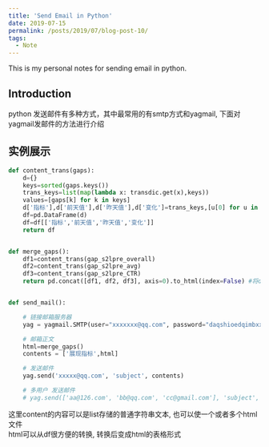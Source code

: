 ```yaml
---
title: 'Send Email in Python'
date: 2019-07-15
permalink: /posts/2019/07/blog-post-10/
tags:
  - Note
---
```


This is my personal notes for sending email in python.


Introduction
------
python 发送邮件有多种方式，其中最常用的有smtp方式和yagmail, 下面对yagmail发邮件的方法进行介绍  



实例展示
------

```python
def content_trans(gaps):
    d={}
    keys=sorted(gaps.keys())
    trans_keys=list(map(lambda x: transdic.get(x),keys))
    values=[gaps[k] for k in keys]
    d['指标'],d['前天值'],d['昨天值'],d['变化']=trans_keys,[u[0] for u in values],[u[1] for u in values],[u[2] for u in values]
    df=pd.DataFrame(d)
    df=df[['指标','前天值','昨天值','变化']]
    return df


def merge_gaps():
    df1=content_trans(gap_s2lpre_overall)
    df2=content_trans(gap_s2lpre_avg)
    df3=content_trans(gap_s2lpre_CTR)
    return pd.concat([df1, df2, df3], axis=0).to_html(index=False) #将df转成html


def send_mail():

    # 链接邮箱服务器
    yag = yagmail.SMTP(user="xxxxxxx@qq.com", password="daqshioedqimbxxx", host='smtp.qq.com') #注意这里的password不是QQ密码，而是开启smpt服务后获得的授权码

    # 邮箱正文
    html=merge_gaps()
    contents = ['展现指标',html]

    # 发送邮件
    yag.send('xxxxx@qq.com', 'subject', contents)

    # 多用户 发送邮件
    # yag.send(['aa@126.com', 'bb@qq.com', 'cc@gmail.com'], 'subject', contents)

```  
这里content的内容可以是list存储的普通字符串文本, 也可以使一个或者多个html文件  
html可以从df很方便的转换, 转换后变成html的表格形式